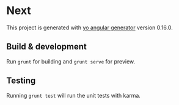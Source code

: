 # Next

This project is generated with [yo angular generator](https://github.com/yeoman/generator-angular)
version 0.16.0.

## Build & development 

Run `grunt` for building and `grunt serve` for preview.

## Testing

Running `grunt test` will run the unit tests with karma.
